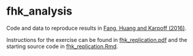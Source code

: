 # fhk_analysis

Code and data to reproduce results in [Fang, Huang and Karpoff (2016)](http://doi.org/10.1111/jofi.12369).

Instructions for the exercise can be found in [fhk_replication.pdf](fhk_replication.pdf) and the starting source code in [fhk_replication.Rmd](fhk_replication.Rmd).
